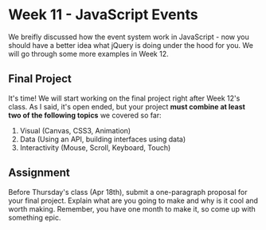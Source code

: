 # Week 11 - JavaScript Events

We breifly discussed how the event system work in JavaScript - now you should have a better idea what jQuery is doing under the hood for you. We will go through some more examples in Week 12.

## Final Project

It's time! We will start working on the final project right after Week 12's class. As I said, it's open ended, but your project **must combine at least two of the following topics** we covered so far:

1. Visual (Canvas, CSS3, Animation)
2. Data (Using an API, building interfaces using data)
3. Interactivity (Mouse, Scroll, Keyboard, Touch)

## Assignment

Before Thursday's class (Apr 18th), submit a one-paragraph proposal for your final project. Explain what are you going to make and why is it cool and worth making. Remember, you have one month to make it, so come up with something epic.